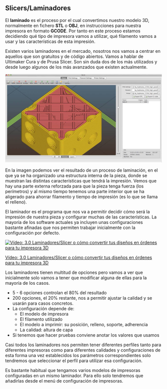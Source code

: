 ## Slicers/Laminadores

El **laminado** es el proceso por el cual convertimos nuestro modelo 3D, normalmente en fichero **STL** o **OBJ**, en instrucciones para nuestra impresora en formato **GCODE**. Por tanto en este proceso estamos decidiendo qué tipo de impresora vamos a utilizar, qué filamento vamos a usar y las características de esta impresión.

Existen varios laminadores en el mercado, nosotros nos vamos a centrar en aquellos que son gratuitos y de código abiertos. Vamos a hablar de Ultimaker Cura y de Prusa Slicer. Son sin duda dos de los más utilizados y desde luego algunos de los más avanzados que existen actualmente.

![SlicerPrusa](./images/prusaslicer.jpg)

En la imagen podemos ver el resultado de un proceso de laminación, en el que ya se ha organizado una estructura interna de la pieza, donde se muestran las distintas características que tendrá la impresión. Vemos que hay una parte externa reforzada para que la pieza tenga fuerza (los perímetros) y al mismo tiempo tenemos una parte interior que se ha aligerado para ahorrar filamento y tiempo de impresión (es lo que se llama el relleno).

El laminador es el programa que nos va a permitir decidir cómo será la impresión de nuestra pieza y configurar muchas de las características.  La mayoría de los software actuales ya incluyen unas configuraciones bastante afinadas que nos permiten trabajar inicialmente con la configuración por defecto.

[![Vídeo: 3.0 Laminadores/Slicer o cómo convertir tus diseños en órdenes para tu impresora 3D](https://img.youtube.com/vi/KEHSAjgWFt0/0.jpg)](https://drive.google.com/file/d/1Lqf27KnUIUprCZBRGhqm_Ct1KkE9kFTR/view?usp=sharing)


[Vídeo: 3.0 Laminadores/Slicer o cómo convertir tus diseños en órdenes para tu impresora 3D](https://drive.google.com/file/d/1Lqf27KnUIUprCZBRGhqm_Ct1KkE9kFTR/view?usp=sharing)


Los laminadores tienen multitud de opciones pero vamos a ver que inicialmente  solo vamos a tener que modificar alguna de ellas para la mayoría de los casos.

* 5 - 6 opciones controlan el 80% del resultado
* 200 opciones, el 20% restante, nos a permitir ajustar la calidad y se usarán para casos concretos. 
* La configuración depende de:
    * El modelo de impresora
    * El filamento utilizado
    * El modelo a imprimir: su posición, relleno, soporte, adherencia
    * La calidad: altura de capa 
* Si tenemos que hacer pruebas conviene anotar los valores que usamos

Casi todos los laminadores nos permiten tener diferentes perfiles tanto para diferentes impresoras como para diferentes calidades y configuraciones de esta forma una vez establecidos los parámetros correspondientes solo tendremos que seleccionar el perfil para utilizar esa configuración.

Es bastante habitual que tengamos varios modelos de impresoras configuradas en un mismo laminador. Para ello solo tendremos que añadirlas desde el menú de configuración de  impresoras.



